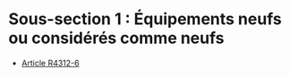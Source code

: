 #  Sous-section 1 : Équipements neufs ou considérés comme neufs

* [Article R4312-6](./LEGIARTI000019760919.md)
